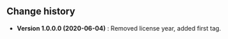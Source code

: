Change history
--------------

* **Version 1.0.0.0 (2020-06-04)** : Removed license year, added first tag.